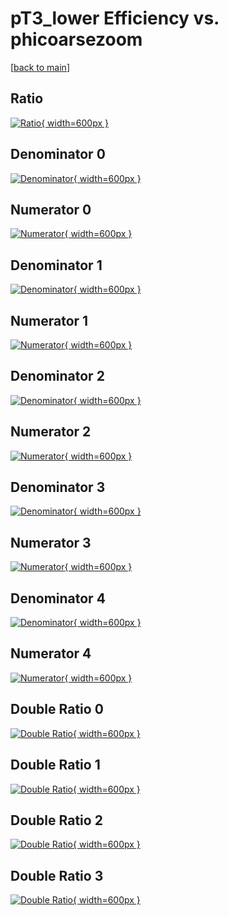 # pT3_lower Efficiency vs. phicoarsezoom

[[back to main](./)]



## Ratio

[![Ratio](../mtv/var/pT3_lower_xtr_11_-1_eff_phicoarsezoom.png){ width=600px }](../mtv/var/pT3_lower_xtr_11_-1_eff_phicoarsezoom.pdf)

## Denominator 0

[![Denominator](../mtv/den/pT3_lower_xtr_11_-1_eff_phicoarsezoom_den0.png){ width=600px }](../mtv/den/pT3_lower_xtr_11_-1_eff_phicoarsezoom_den0.pdf)

## Numerator 0

[![Numerator](../mtv/num/pT3_lower_xtr_11_-1_eff_phicoarsezoom_num0.png){ width=600px }](../mtv/num/pT3_lower_xtr_11_-1_eff_phicoarsezoom_num0.pdf)

## Denominator 1

[![Denominator](../mtv/den/pT3_lower_xtr_11_-1_eff_phicoarsezoom_den1.png){ width=600px }](../mtv/den/pT3_lower_xtr_11_-1_eff_phicoarsezoom_den1.pdf)

## Numerator 1

[![Numerator](../mtv/num/pT3_lower_xtr_11_-1_eff_phicoarsezoom_num1.png){ width=600px }](../mtv/num/pT3_lower_xtr_11_-1_eff_phicoarsezoom_num1.pdf)

## Denominator 2

[![Denominator](../mtv/den/pT3_lower_xtr_11_-1_eff_phicoarsezoom_den2.png){ width=600px }](../mtv/den/pT3_lower_xtr_11_-1_eff_phicoarsezoom_den2.pdf)

## Numerator 2

[![Numerator](../mtv/num/pT3_lower_xtr_11_-1_eff_phicoarsezoom_num2.png){ width=600px }](../mtv/num/pT3_lower_xtr_11_-1_eff_phicoarsezoom_num2.pdf)

## Denominator 3

[![Denominator](../mtv/den/pT3_lower_xtr_11_-1_eff_phicoarsezoom_den3.png){ width=600px }](../mtv/den/pT3_lower_xtr_11_-1_eff_phicoarsezoom_den3.pdf)

## Numerator 3

[![Numerator](../mtv/num/pT3_lower_xtr_11_-1_eff_phicoarsezoom_num3.png){ width=600px }](../mtv/num/pT3_lower_xtr_11_-1_eff_phicoarsezoom_num3.pdf)

## Denominator 4

[![Denominator](../mtv/den/pT3_lower_xtr_11_-1_eff_phicoarsezoom_den4.png){ width=600px }](../mtv/den/pT3_lower_xtr_11_-1_eff_phicoarsezoom_den4.pdf)

## Numerator 4

[![Numerator](../mtv/num/pT3_lower_xtr_11_-1_eff_phicoarsezoom_num4.png){ width=600px }](../mtv/num/pT3_lower_xtr_11_-1_eff_phicoarsezoom_num4.pdf)

## Double Ratio 0

[![Double Ratio](../mtv/ratio/pT3_lower_xtr_11_-1_eff_phicoarsezoom_ratio0.png){ width=600px }](../mtv/ratio/pT3_lower_xtr_11_-1_eff_phicoarsezoom_ratio0.pdf)

## Double Ratio 1

[![Double Ratio](../mtv/ratio/pT3_lower_xtr_11_-1_eff_phicoarsezoom_ratio1.png){ width=600px }](../mtv/ratio/pT3_lower_xtr_11_-1_eff_phicoarsezoom_ratio1.pdf)

## Double Ratio 2

[![Double Ratio](../mtv/ratio/pT3_lower_xtr_11_-1_eff_phicoarsezoom_ratio2.png){ width=600px }](../mtv/ratio/pT3_lower_xtr_11_-1_eff_phicoarsezoom_ratio2.pdf)

## Double Ratio 3

[![Double Ratio](../mtv/ratio/pT3_lower_xtr_11_-1_eff_phicoarsezoom_ratio3.png){ width=600px }](../mtv/ratio/pT3_lower_xtr_11_-1_eff_phicoarsezoom_ratio3.pdf)


